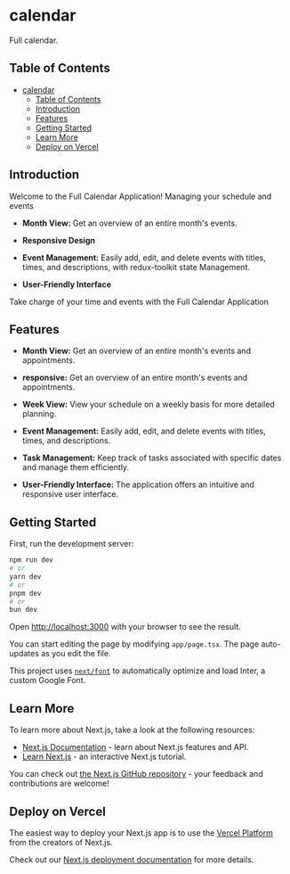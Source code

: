 
# calendar

Full calendar.

## Table of Contents

- [calendar](#project-name)
  - [Table of Contents](#table-of-contents)
  - [Introduction](#introduction)
  - [Features](#features)
  - [Getting Started](#getting-started)
  - [Learn More](#learn-more)
  - [Deploy on Vercel](#deploy-on-vercel)

## Introduction

Welcome to the Full Calendar Application! Managing your schedule and events

- **Month View:** Get an overview of an entire month's events.

- **Responsive Design** 

- **Event Management:** Easily add, edit, and delete events with titles, times, and descriptions, with redux-toolkit state Management.

- **User-Friendly Interface**

Take charge of your time and events with the Full Calendar Application

## Features

- **Month View:** Get an overview of an entire month's events and appointments.

- **responsive:** Get an overview of an entire month's events and appointments.

- **Week View:** View your schedule on a weekly basis for more detailed planning.

- **Event Management:** Easily add, edit, and delete events with titles, times, and descriptions.

- **Task Management:** Keep track of tasks associated with specific dates and manage them efficiently.

- **User-Friendly Interface:** The application offers an intuitive and responsive user interface.


## Getting Started

First, run the development server:

```bash
npm run dev
# or
yarn dev
# or
pnpm dev
# or
bun dev
```

Open [http://localhost:3000](http://localhost:3000) with your browser to see the result.

You can start editing the page by modifying `app/page.tsx`. The page auto-updates as you edit the file.

This project uses [`next/font`](https://nextjs.org/docs/basic-features/font-optimization) to automatically optimize and load Inter, a custom Google Font.

## Learn More

To learn more about Next.js, take a look at the following resources:

- [Next.js Documentation](https://nextjs.org/docs) - learn about Next.js features and API.
- [Learn Next.js](https://nextjs.org/learn) - an interactive Next.js tutorial.

You can check out [the Next.js GitHub repository](https://github.com/vercel/next.js/) - your feedback and contributions are welcome!

## Deploy on Vercel

The easiest way to deploy your Next.js app is to use the [Vercel Platform](https://vercel.com/new?utm_medium=default-template&filter=next.js&utm_source=create-next-app&utm_campaign=create-next-app-readme) from the creators of Next.js.

Check out our [Next.js deployment documentation](https://nextjs.org/docs/deployment) for more details.
